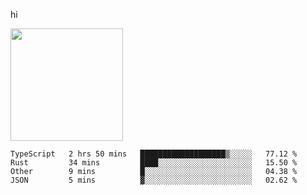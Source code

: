 hi

<img height="180em" src="https://github-readme-stats.vercel.app/api?username=AProductiveNerd&show_icons=true&hide_border=true&&count_private=true&include_all_commits=true" />

<!--START_SECTION:waka-->
```text
TypeScript   2 hrs 50 mins   ███████████████████▒░░░░░   77.12 % 
Rust         34 mins         ████░░░░░░░░░░░░░░░░░░░░░   15.50 % 
Other        9 mins          █░░░░░░░░░░░░░░░░░░░░░░░░   04.38 % 
JSON         5 mins          ▓░░░░░░░░░░░░░░░░░░░░░░░░   02.62 % 
```
<!--END_SECTION:waka-->
